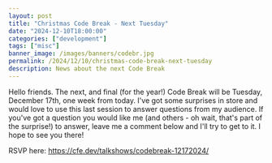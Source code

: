 ```yaml
---
layout: post
title: "Christmas Code Break - Next Tuesday"
date: "2024-12-10T18:00:00"
categories: ["development"]
tags: ["misc"]
banner_image: /images/banners/codebr.jpg
permalink: /2024/12/10/christmas-code-break-next-tuesday
description: News about the next Code Break
---
```


Hello friends. The next, and final (for the year!) Code Break will be Tuesday, December 17th, one week from today. I've got some surprises in store and would love to use this last session to answer questions from my audience. If you've got a question you would like me (and others - oh wait, that's part of the surprise!) to answer, leave me a comment below and I'll try to get to it. I hope to see you there!

RSVP here: <https://cfe.dev/talkshows/codebreak-12172024/>
